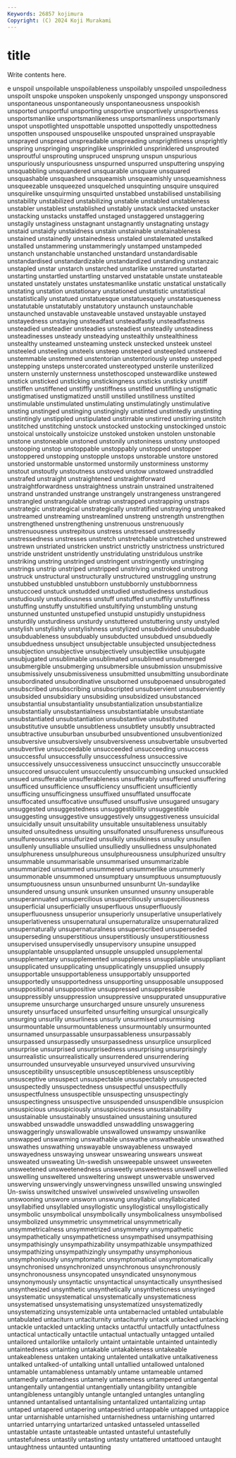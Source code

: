 ```yaml
---
Keywords: 26857 kojimura
Copyright: (C) 2024 Koji Murakami
---
```


# title

Write contents here.



e unspoil unspoilable unspoilableness
unspoilably unspoiled unspoiledness unspoilt unspoke unspoken unspokenly unsponged unspongy unsponsored
unspontaneous unspontaneously unspontaneousness unspookish unsported unsportful unsporting unsportive unsportively unsportiveness
unsportsmanlike unsportsmanlikeness unsportsmanliness unsportsmanly unspot unspotlighted unspottable unspotted unspottedly unspottedness
unspotten unspoused unspouselike unspouted unsprained unsprayable unsprayed unspread unspreadable unspreading
unsprightliness unsprightly unspring unspringing unspringlike unsprinkled unsprinklered unsprouted unsproutful unsprouting
unspruced unsprung unspun unspurious unspuriously unspuriousness unspurned unspurred unsputtering unspying
unsquabbling unsquandered unsquarable unsquare unsquared unsquashable unsquashed unsqueamish unsqueamishly unsqueamishness
unsqueezable unsqueezed unsquelched unsquinting unsquire unsquired unsquirelike unsquirming unsquirted unstabbed
unstabilised unstabilising unstability unstabilized unstabilizing unstable unstabled unstableness unstabler unstablest
unstablished unstably unstack unstacked unstacker unstacking unstacks unstaffed unstaged unstaggered
unstaggering unstagily unstaginess unstagnant unstagnantly unstagnating unstagy unstaid unstaidly unstaidness
unstain unstainable unstainableness unstained unstainedly unstainedness unstaled unstalemated unstalked unstalled
unstammering unstammeringly unstamped unstampeded unstanch unstanchable unstanched unstandard unstandardisable unstandardised
unstandardizable unstandardized unstanding unstanzaic unstapled unstar unstarch unstarched unstarlike unstarred
unstarted unstarting unstartled unstartling unstarved unstatable unstate unstateable unstated unstately
unstates unstatesmanlike unstatic unstatical unstatically unstating unstation unstationary unstationed unstatistic
unstatistical unstatistically unstatued unstatuesque unstatuesquely unstatuesqueness unstatutable unstatutably unstatutory unstaunch
unstaunchable unstaunched unstavable unstaveable unstaved unstayable unstayed unstayedness unstaying unsteadfast
unsteadfastly unsteadfastness unsteadied unsteadier unsteadies unsteadiest unsteadily unsteadiness unsteadinesses unsteady
unsteadying unstealthily unstealthiness unstealthy unsteamed unsteaming unsteck unstecked unsteek unsteel
unsteeled unsteeling unsteels unsteep unsteeped unsteepled unsteered unstemmable unstemmed unstentorian
unstentoriously unstep unstepped unstepping unsteps unstercorated unstereotyped unsterile unsterilized unstern
unsternly unsternness unstethoscoped unstewardlike unstewed unstick unsticked unsticking unstickingness unsticks
unsticky unstiff unstiffen unstiffened unstiffly unstiffness unstifled unstifling unstigmatic unstigmatised
unstigmatized unstill unstilled unstillness unstilted unstimulable unstimulated unstimulating unstimulatingly unstimulative
unsting unstinged unstinging unstingingly unstinted unstintedly unstinting unstintingly unstippled unstipulated
unstirrable unstirred unstirring unstitch unstitched unstitching unstock unstocked unstocking unstockinged
unstoic unstoical unstoically unstoicize unstoked unstoken unstolen unstonable unstone unstoneable
unstoned unstonily unstoniness unstony unstooped unstooping unstop unstoppable unstoppably unstopped
unstopper unstoppered unstopping unstopple unstops unstorable unstore unstored unstoried unstormable
unstormed unstormily unstorminess unstormy unstout unstoutly unstoutness unstoved unstow unstowed
unstraddled unstrafed unstraight unstraightened unstraightforward unstraightforwardness unstraightness unstrain unstrained unstraitened
unstrand unstranded unstrange unstrangely unstrangeness unstrangered unstrangled unstrangulable unstrap unstrapped
unstrapping unstraps unstrategic unstrategical unstrategically unstratified unstraying unstreaked unstreamed unstreaming
unstreamlined unstreng unstrength unstrengthen unstrengthened unstrengthening unstrenuous unstrenuously unstrenuousness unstrepitous
unstress unstressed unstressedly unstressedness unstresses unstretch unstretchable unstretched unstrewed unstrewn
unstriated unstricken unstrict unstrictly unstrictness unstrictured unstride unstrident unstridently unstridulating
unstridulous unstrike unstriking unstring unstringed unstringent unstringently unstringing unstrings unstrip
unstriped unstripped unstriving unstroked unstrong unstruck unstructural unstructurally unstructured unstruggling
unstrung unstubbed unstubbled unstubborn unstubbornly unstubbornness unstuccoed unstuck unstudded unstudied
unstudiedness unstudious unstudiously unstudiousness unstuff unstuffed unstuffily unstuffiness unstuffing unstuffy
unstultified unstultifying unstumbling unstung unstunned unstunted unstupefied unstupid unstupidly unstupidness
unsturdily unsturdiness unsturdy unstuttered unstuttering unsty unstyled unstylish unstylishly unstylishness
unstylized unsubdivided unsubduable unsubduableness unsubduably unsubducted unsubdued unsubduedly unsubduedness unsubject
unsubjectable unsubjected unsubjectedness unsubjection unsubjective unsubjectively unsubjectlike unsubjugate unsubjugated unsublimable
unsublimated unsublimed unsubmerged unsubmergible unsubmerging unsubmersible unsubmission unsubmissive unsubmissively unsubmissiveness
unsubmitted unsubmitting unsubordinate unsubordinated unsubordinative unsuborned unsubpoenaed unsubrogated unsubscribed unsubscribing
unsubscripted unsubservient unsubserviently unsubsided unsubsidiary unsubsiding unsubsidized unsubstanced unsubstantial unsubstantiality
unsubstantialization unsubstantialize unsubstantially unsubstantialness unsubstantiatable unsubstantiate unsubstantiated unsubstantiation unsubstantive unsubstituted
unsubstitutive unsubtle unsubtleness unsubtlety unsubtly unsubtracted unsubtractive unsuburban unsuburbed unsubventioned
unsubventionized unsubversive unsubversively unsubversiveness unsubvertable unsubverted unsubvertive unsucceedable unsucceeded unsucceeding
unsuccess unsuccessful unsuccessfully unsuccessfulness unsuccessive unsuccessively unsuccessiveness unsuccinct unsuccinctly unsuccorable
unsuccored unsucculent unsucculently unsuccumbing unsucked unsuckled unsued unsufferable unsufferableness unsufferably
unsuffered unsuffering unsufficed unsufficience unsufficiency unsufficient unsufficiently unsufficing unsufficingness unsuffixed
unsufflated unsuffocate unsuffocated unsuffocative unsuffused unsuffusive unsugared unsugary unsuggested unsuggestedness
unsuggestibility unsuggestible unsuggesting unsuggestive unsuggestively unsuggestiveness unsuicidal unsuicidally unsuit unsuitability
unsuitable unsuitableness unsuitably unsuited unsuitedness unsuiting unsulfonated unsulfureness unsulfureous unsulfureousness
unsulfurized unsulkily unsulkiness unsulky unsullen unsullenly unsulliable unsullied unsulliedly unsulliedness
unsulphonated unsulphureness unsulphureous unsulphureousness unsulphurized unsultry unsummable unsummarisable unsummarised unsummarizable
unsummarized unsummed unsummered unsummerlike unsummerly unsummonable unsummoned unsumptuary unsumptuous unsumptuously
unsumptuousness unsun unsunburned unsunburnt Un-sundaylike unsundered unsung unsunk unsunken unsunned
unsunny unsuperable unsuperannuated unsupercilious unsuperciliously unsuperciliousness unsuperficial unsuperficially unsuperfluous unsuperfluously
unsuperfluousness unsuperior unsuperiorly unsuperlative unsuperlatively unsuperlativeness unsupernatural unsupernaturalize unsupernaturalized unsupernaturally
unsupernaturalness unsuperscribed unsuperseded unsuperseding unsuperstitious unsuperstitiously unsuperstitiousness unsupervised unsupervisedly unsupervisory
unsupine unsupped unsupplantable unsupplanted unsupple unsuppled unsupplemental unsupplementary unsupplemented unsuppleness
unsuppliable unsuppliant unsupplicated unsupplicating unsupplicatingly unsupplied unsupply unsupportable unsupportableness unsupportably
unsupported unsupportedly unsupportedness unsupporting unsupposable unsupposed unsuppositional unsuppositive unsuppressed unsuppressible
unsuppressibly unsuppression unsuppressive unsuppurated unsuppurative unsupreme unsurcharge unsurcharged unsure unsurely
unsureness unsurety unsurfaced unsurfeited unsurfeiting unsurgical unsurgically unsurging unsurlily unsurliness
unsurly unsurmised unsurmising unsurmountable unsurmountableness unsurmountably unsurmounted unsurnamed unsurpassable unsurpassableness
unsurpassably unsurpassed unsurpassedly unsurpassedness unsurplice unsurpliced unsurprise unsurprised unsurprisedness unsurprising
unsurprisingly unsurrealistic unsurrealistically unsurrendered unsurrendering unsurrounded unsurveyable unsurveyed unsurvived unsurviving
unsusceptibility unsusceptible unsusceptibleness unsusceptibly unsusceptive unsuspect unsuspectable unsuspectably unsuspected unsuspectedly
unsuspectedness unsuspectful unsuspectfully unsuspectfulness unsuspectible unsuspecting unsuspectingly unsuspectingness unsuspective unsuspended
unsuspendible unsuspicion unsuspicious unsuspiciously unsuspiciousness unsustainability unsustainable unsustainably unsustained unsustaining
unsutured unswabbed unswaddle unswaddled unswaddling unswaggering unswaggeringly unswallowable unswallowed unswampy
unswanlike unswapped unswarming unswathable unswathe unswatheable unswathed unswathes unswathing unswayable
unswayableness unswayed unswayedness unswaying unswear unswearing unswears unsweat unsweated unsweating
Un-swedish unsweepable unsweet unsweeten unsweetened unsweetenedness unsweetly unsweetness unswell unswelled
unswelling unsweltered unsweltering unswept unswervable unswerved unswerving unswervingly unswervingness unswilled
unswing unswingled Un-swiss unswitched unswivel unswiveled unswiveling unswollen unswooning unswore
unsworn unswung unsyllabic unsyllabicated unsyllabified unsyllabled unsyllogistic unsyllogistical unsyllogistically unsymbolic
unsymbolical unsymbolically unsymbolicalness unsymbolised unsymbolized unsymmetric unsymmetrical unsymmetrically unsymmetricalness unsymmetrized
unsymmetry unsympathetic unsympathetically unsympatheticness unsympathised unsympathising unsympathisingly unsympathizability unsympathizable unsympathized
unsympathizing unsympathizingly unsympathy unsymphonious unsymphoniously unsymptomatic unsymptomatical unsymptomatically unsynchronised unsynchronized
unsynchronous unsynchronously unsynchronousness unsyncopated unsyndicated unsynonymous unsynonymously unsyntactic unsyntactical unsyntactically
unsynthesised unsynthesized unsynthetic unsynthetically unsyntheticness unsyringed unsystematic unsystematical unsystematically unsystematicness
unsystematised unsystematising unsystematized unsystematizedly unsystematizing unsystemizable unta untabernacled untabled untabulable
untabulated untaciturn untaciturnity untaciturnly untack untacked untacking untackle untackled untackling
untacks untactful untactfully untactfulness untactical untactically untactile untactual untactually untagged
untailed untailored untailorlike untailorly untaint untaintable untainted untaintedly untaintedness untainting
untakable untakableness untakeable untakeableness untaken untaking untalented untalkative untalkativeness untalked
untalked-of untalking untall untallied untallowed untaloned untamable untamableness untamably untame
untameable untamed untamedly untamedness untamely untameness untampered untangental untangentally untangential
untangentially untangibility untangible untangibleness untangibly untangle untangled untangles untangling untanned
untantalised untantalising untantalized untantalizing untap untaped untapered untapering untapestried untappable
untapped untappice untar untarnishable untarnished untarnishedness untarnishing untarred untarried untarrying
untartarized untasked untasseled untasselled untastable untaste untasteable untasted untasteful untastefully
untastefulness untastily untasting untasty untattered untattooed untaught untaughtness untaunted untaunting

